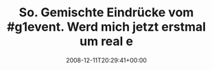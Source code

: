 ---
retweeted: false
source: <a href="http://twitter.com" rel="nofollow">Twitter Web Client</a>
entities:
  hashtags:
  - text: g1event
    indices:
    - '28'
    - '36'
  - text: hunger
    indices:
    - '101'
    - '108'
  - text: ladenschluss
    indices:
    - '109'
    - '122'
  symbols: []
  user_mentions: []
  urls: []
display_text_range:
- '0'
- '122'
favorite_count: '0'
id_str: '1051976692'
truncated: false
retweet_count: '0'
id: '1051976692'
created_at: Thu Dec 11 20:29:41 +0000 2008
favorited: false
full_text: 'So. Gemischte Eindrücke vom #g1event. Werd mich jetzt erstmal um real
  existierende Probleme kümmern. #hunger #ladenschluss'
lang: de
tags:
- g1event
- hunger
- ladenschluss
- pesos/twitter
date: '2008-12-11T20:29:41+00:00'
src: https://twitter.com/bascht/status/1051976692
original_url: https://twitter.com/bascht/status/1051976692
type: twitter_tweet
text: 'So. Gemischte Eindrücke vom #g1event. Werd mich jetzt erstmal um real existierende
  Probleme kümmern. #hunger #ladenschluss'
title: 'So. Gemischte Eindrücke vom #g1event. Werd mich jetzt erstmal um real e'

---